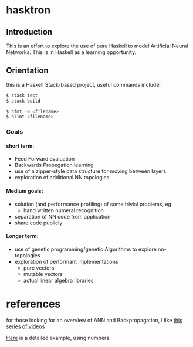 # hasktron

## Introduction
This is an effort to explore the use of pure Haskell to model Artificial Neural Networks. This is in Haskell as a learning opportunity.

## Orientation
this is a Haskell Stack-based project, useful commands include:
```sh
$ stack test
$ stack build
```
```sh
$ hfmt -w <filename>
$ hlint <filename>
```

### Goals
#### short term:
  * Feed Forward evaluation
  * Backwards Propegation learning
  * use of a zipper-style data structure for moving between layers
  * exploration of additional NN topologies
#### Medium goals:
  * solution (and performance profiling) of some trivial problems, eg
    * hand written numeral recognition
  * separation of NN code from application
  * share code publicly
#### Longer term:
  * use of genetic programming/genetic Algorithms to explore nn-topologies
  * exploration of performant implementations
    * pure vectors
    * mutable vectors
    * actual linear algebra libraries

# references
for those looking for an overview of ANN and Backpropagation, I like [this series of videos]( https://www.youtube.com/playlist?list=PLZHQObOWTQDNU6R1_67000Dx_ZCJB-3pi)

[Here](https://mattmazur.com/2015/03/17/a-step-by-step-backpropagation-example/) is a detailed example, using numbers.


